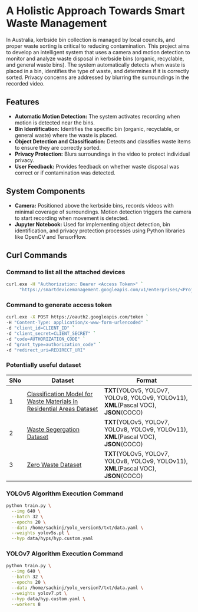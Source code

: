 # A Holistic Approach Towards Smart Waste Management

In Australia, kerbside bin collection is managed by local councils, and proper waste sorting is critical to reducing contamination. This project aims to develop an intelligent system that uses a camera and motion detection to monitor and analyze waste disposal in kerbside bins (organic, recyclable, and general waste bins). The system automatically detects when waste is placed in a bin, identifies the type of waste, and determines if it is correctly sorted. Privacy concerns are addressed by blurring the surroundings in the recorded video.

## Features

- **Automatic Motion Detection:** The system activates recording when motion is detected near the bins.
- **Bin Identification:** Identifies the specific bin (organic, recyclable, or general waste) where the waste is placed.
- **Object Detection and Classification:** Detects and classifies waste items to ensure they are correctly sorted.
- **Privacy Protection:** Blurs surroundings in the video to protect individual privacy.
- **User Feedback:** Provides feedback on whether waste disposal was correct or if contamination was detected.

## System Components

- **Camera:** Positioned above the kerbside bins, records videos with minimal coverage of surroundings. Motion detection triggers the camera to start recording when movement is detected.
- **Jupyter Notebook:** Used for implementing object detection, bin identification, and privacy protection processes using Python libraries like OpenCV and TensorFlow.

## Curl Commands

### Command to list all the attached devices

```sh
curl.exe -H "Authorization: Bearer <Access Token>" `
     "https://smartdevicemanagement.googleapis.com/v1/enterprises/<Project-ID>/devices"
```

### Command to generate access token

```sh
curl.exe -X POST https://oauth2.googleapis.com/token `
-H "Content-Type: application/x-www-form-urlencoded" `
-d "client_id=CLIENT_ID" `
-d "client_secret=CLIENT_SECRET" `
-d "code=AUTHORIZATION_CODE" `
-d "grant_type=authorization_code" `
-d "redirect_uri=REDIRECT_URI"
```

### Potentially useful dataset

| **SNo** | **Dataset**                                                                                                                                                                                         | **Format**                                                                            |
| ------- | --------------------------------------------------------------------------------------------------------------------------------------------------------------------------------------------------- | ------------------------------------------------------------------------------------- |
| 1       | [Classification Model for Waste Materials in Residential Areas Dataset](https://universe.roboflow.com/thesis-project-sacr3/classification-model-for-waste-materials-in-residential-areas/dataset/4) | **TXT**(YOLOv5, YOLOv7, YOLOv8, YOLOv9, YOLOv11), **XML**(Pascal VOC), **JSON**(COCO) |
| 2       | [Waste Segergation Dataset](https://universe.roboflow.com/chinmay-vinarkar/waste-segergation/dataset/17)                                                                                            | **TXT**(YOLOv5, YOLOv7, YOLOv8, YOLOv9, YOLOv11), **XML**(Pascal VOC), **JSON**(COCO) |
| 3       | [Zero Waste Dataset](https://universe.roboflow.com/modern-academy-for-engineering/zero-waste-lomnz/dataset/9)                                                                                       | **TXT**(YOLOv5, YOLOv7, YOLOv8, YOLOv9, YOLOv11), **XML**(Pascal VOC), **JSON**(COCO) |

### YOLOv5 Algorithm Execution Command

```bash
python train.py \
  --img 640 \
  --batch 32 \
  --epochs 20 \
  --data /home/sachinj/yolo_version5/txt/data.yaml \
  --weights yolov5s.pt \
  --hyp data/hyps/hyp.custom.yaml
```

### YOLOv7 Algorithm Execution Command

```bash
python train.py \
  --img 640 \
  --batch 32 \
  --epochs 20 \
  --data /home/sachinj/yolo_version7/txt/data.yaml \
  --weights yolov7.pt \
  --hyp data/hyp.custom.yaml \
  --workers 8
```